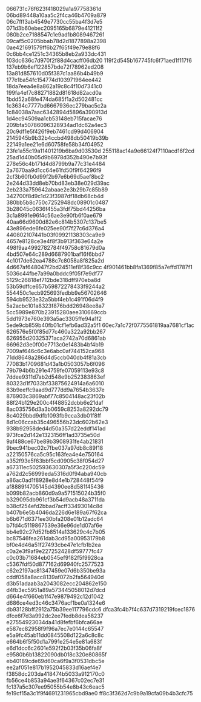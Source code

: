 066731c76f623f418029a1a97758361d
06bd89448a10aa5c2f4ca46b4709a879
06c7fff3ab4549e7730cc55ba4f3d7e5
071d3b60ebec2095165b6879e41211f2
080b2ce7188547c1e9ad1b8089467261
09caf5c0205bbab78d2d1877898a2398
0ae421691579ff6b27f65f49e79e88f6
0c6bb4ce1251c34365b8eb2a933dc431
103dc636c7d970f2f88d4cacff06db20
119f2d545b167745fc6f71aed1f117f6
137eb9b6ef122857bde72f78962ed208
13a81d857610d05f387c1aa86b4b49b9
177e1ba54fc154774d103971964ee442
18da7eea4e8a862a19c8c4f10d7341c0
199fa4ef7c88271882d81618d82acd0a
1bdd52a68fe474da685f1a2d502481cc
1c3634c7777bd6667936ec279bac5c2a
1c84038a7aac6342894d5896a390913d
1d4ec94509aa1cb53148eb715facae76
209bfa50786096328934ad1dc62a4ec3
20c9df1e5f426f9eb7461cd99d406904
2145945b9b32b4ccbd498db50419b39b
22149a1ee21e6d60758fe58b34f04952
23fe1a55c19a11401219b6ba9d03530d
255118ac14a9e66124f7110acd16f2cd
25ad1d40b05d9b6978d352b490e7b93f
278e56c4b171d4d8799b9a77c31e4484
2a7670aa9d1cc64e61fd50f9f64296f9
2cf3b60fb0d99f2b97e6b69d5aef8bc2
2e244d33dd8eb70bd83eb38e029d39ac
2eb233a759642abaae2e3b29b7c85b89
342700f8d9c1d23f3987df18db68cb4d
380bb5b8c750c7252948dc08901c0487
3b28045c0636f455a3fdf75bd44256ba
3c1a8991e96f4c56ae3e90fb6f0ae679
40aa66d9600d82e6c814b5307c137be5
43e896ede6fe025ee90f7f27c6d376a4
440802107441b03f09921138303ca9e9
4657e8128ce3e4f8f3b913f363e64a2e
498f9aa4992782784f49758c81679d0a
4bd507e64c289d6687901baf16f6bbd7
4c1017de62ea4788c7c8058a8f825a2d
4d667af648047f2bd24511ef8f36c9cc
4f901461bb8fa1369f85a7effd1787f1
5036c44fbe7a99a0bddc9f05f7e9df77
5129c26818ef712bde318dff970eba8d
53b59dffce657b59872278433f9244a2
554450c1ecb925693fedbb9e56702646
594cb9523e32a5bbf4eb1c491f06d4f9
5a2acbc101a8323f876bdd26948ee8a7
5cc5989e870b23915280aee310669ccb
5dd1973e760e393a5ac3305ffe94a1f2
5ede9cb859b40fb01cf1efb6ad32a5f1
60ec7a1c72f0775561819aa7681cf1ac
626576e5f0f85d77c460a322a92bb267
626955d20325371aca2742a70d6861ab
66962d3e0f00e7713c0e1483b4bf4b19
7009af646c6c3e6abc0af744152ca968
71dd8648a286d4d5ccb040db4f81a3cb
77083b1709681d43a1b0503057b6f096
79b794b6b291e4759fe07059113e93c8
7ddee9311d7ab2d548e9b252383863ef
80323d1f7033bf33875624914a6a6010
83b9eeffc9aad9d777dd9a7654b3637e
876903c3869abf77c8504148ac23f02b
88f24b129e200c4f48852dcbb6e21daf
8ac035756d3a3b0659c8253a8292dc79
8c4029bbd9dfb1093fb9cca3db01f8ff
8d1c06ccab35c496556b23dc602b62e3
938b92958ded4d50a357d22eddf141ad
973fce2d142e1323156ff1ad3735e50d
9af488ce67be89b3908931fe4ab21831
9bec941bec02c7fbe037a97db8c89f18
a22150576ca5c95c163fea4e4e750164
a352f93e5f63bbf5cd0905c38f054d27
a67311ec502593630307a5f3c220dc59
a762d2c56999eda5316d0f94aba940cb
a86ac0ad1f8928e8d4e1b728448f54f9
af8889f4705145d4390ee8d581f45436
b099b82acb860d9a9a571515024b35f0
b329095db961cf3b54d9acb48a3711da
b38cf254efd2bbad7acff33493014c8d
b407b6e5b4046da226d6e189a67f62ca
b6b671d6371ee30bfa208e01b12adc64
b7fd4c5119867539e36e96de1d07af6e
bb4e92c27d52fb8514a133629c4c7b05
bc87546fea261dab3cd95a00953179b8
bf0e4d46a51f27493cbe47e1cfb1b2ea
c0a2e3f9af9e227252428df59777fc47
c0c03b71684eb0545ef9182f5f9928ca
c5367fdf50d877162d69940fc2577523
c62e2197ac81347459e07d6b350be93a
cddf058a8acc8139af072b2fa564940d
d3b51adaab3a2043082ecc204862e150
d4fb3ec5951a89a573445058012d7dcd
d664e4f660eb1f47e9879492c12d1042
d686ce4ed3c46c3476acf1be0a1324e6
db93128bff2912a75b39ee117796cdc6
dfca3fc4b7f4c637d7319219fcec1876
dfce6f7d3a992dc2ee7fedb8dea58237
e27554923034da41d8fefbf6bfca66ae
e587ec82958f9f96a7ec7e0144c65547
e5a9fc45ab11dd0845508d122a6c8c8c
e664b6f5f50d1a7991e254e5e81a683f
e6d1dcc6c2601e592f2b03f35b06fa8f
e9580b6b13822090db018c320e80865f
eb40189cde69d60ca6f9a3f0531dbc5e
ee2af051e817b1952045833d16aef4e7
f3858dc203da418474b5033a912170c0
fb56ce4b853a94ae3f64367c02ec7e31
fc137a5c307ee95055b54e8b43c6eac5
fe19cf15a3c1f9f4691231965cbd9ae0
ff8c3f362d7c9b9a19cfa09b4b3cfc75
